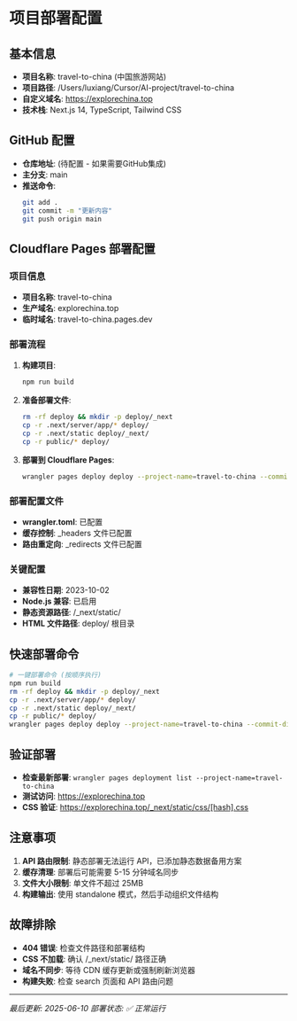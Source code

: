 # 项目部署配置

## 基本信息
- **项目名称**: travel-to-china (中国旅游网站)
- **项目路径**: /Users/luxiang/Cursor/AI-project/travel-to-china
- **自定义域名**: https://explorechina.top
- **技术栈**: Next.js 14, TypeScript, Tailwind CSS

## GitHub 配置
- **仓库地址**: (待配置 - 如果需要GitHub集成)
- **主分支**: main
- **推送命令**:
  ```bash
  git add .
  git commit -m "更新内容"
  git push origin main
  ```

## Cloudflare Pages 部署配置

### 项目信息
- **项目名称**: travel-to-china
- **生产域名**: explorechina.top
- **临时域名**: travel-to-china.pages.dev

### 部署流程
1. **构建项目**:
   ```bash
   npm run build
   ```

2. **准备部署文件**:
   ```bash
   rm -rf deploy && mkdir -p deploy/_next
   cp -r .next/server/app/* deploy/
   cp -r .next/static deploy/_next/
   cp -r public/* deploy/
   ```

3. **部署到 Cloudflare Pages**:
   ```bash
   wrangler pages deploy deploy --project-name=travel-to-china --commit-dirty=true
   ```

### 部署配置文件
- **wrangler.toml**: 已配置
- **缓存控制**: _headers 文件已配置
- **路由重定向**: _redirects 文件已配置

### 关键配置
- **兼容性日期**: 2023-10-02
- **Node.js 兼容**: 已启用
- **静态资源路径**: /_next/static/
- **HTML 文件路径**: deploy/ 根目录

## 快速部署命令
```bash
# 一键部署命令 (按顺序执行)
npm run build
rm -rf deploy && mkdir -p deploy/_next
cp -r .next/server/app/* deploy/
cp -r .next/static deploy/_next/
cp -r public/* deploy/
wrangler pages deploy deploy --project-name=travel-to-china --commit-dirty=true
```

## 验证部署
- **检查最新部署**: `wrangler pages deployment list --project-name=travel-to-china`
- **测试访问**: https://explorechina.top
- **CSS 验证**: https://explorechina.top/_next/static/css/[hash].css

## 注意事项
1. **API 路由限制**: 静态部署无法运行 API，已添加静态数据备用方案
2. **缓存清理**: 部署后可能需要 5-15 分钟域名同步
3. **文件大小限制**: 单文件不超过 25MB
4. **构建输出**: 使用 standalone 模式，然后手动组织文件结构

## 故障排除
- **404 错误**: 检查文件路径和部署结构
- **CSS 不加载**: 确认 /_next/static/ 路径正确
- **域名不同步**: 等待 CDN 缓存更新或强制刷新浏览器
- **构建失败**: 检查 search 页面和 API 路由问题

---
*最后更新: 2025-06-10*
*部署状态: ✅ 正常运行*